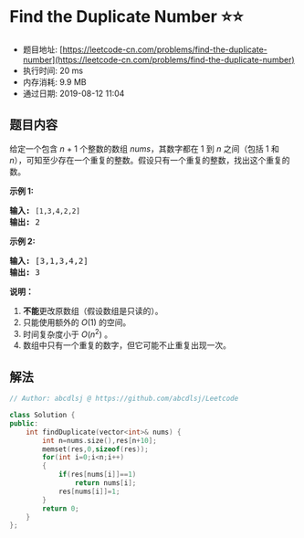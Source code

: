 # Find the Duplicate Number :star::star:
- 题目地址: [https://leetcode-cn.com/problems/find-the-duplicate-number](https://leetcode-cn.com/problems/find-the-duplicate-number)
- 执行时间: 20 ms 
- 内存消耗: 9.9 MB
- 通过日期: 2019-08-12 11:04

## 题目内容
<p>给定一个包含 <em>n</em> + 1 个整数的数组 <em>nums</em>，其数字都在 1 到 <em>n </em>之间（包括 1 和 <em>n</em>），可知至少存在一个重复的整数。假设只有一个重复的整数，找出这个重复的数。</p>

<p><strong>示例 1:</strong></p>

<pre><strong>输入:</strong> <code>[1,3,4,2,2]</code>
<strong>输出:</strong> 2
</pre>

<p><strong>示例 2:</strong></p>

<pre><strong>输入:</strong> [3,1,3,4,2]
<strong>输出:</strong> 3
</pre>

<p><strong>说明：</strong></p>

<ol>
	<li><strong>不能</strong>更改原数组（假设数组是只读的）。</li>
	<li>只能使用额外的 <em>O</em>(1) 的空间。</li>
	<li>时间复杂度小于 <em>O</em>(<em>n</em><sup>2</sup>) 。</li>
	<li>数组中只有一个重复的数字，但它可能不止重复出现一次。</li>
</ol>


## 解法
```cpp
// Author: abcdlsj @ https://github.com/abcdlsj/Leetcode

class Solution {
public:
    int findDuplicate(vector<int>& nums) {
        int n=nums.size(),res[n+10];
        memset(res,0,sizeof(res));
        for(int i=0;i<n;i++)
        {
            if(res[nums[i]]==1)
                return nums[i];
            res[nums[i]]=1;
        }
        return 0;
    }
};

```